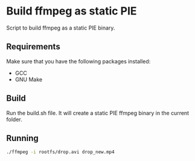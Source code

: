 # Build ffmpeg as static PIE

Script to build ffmpeg as a static PIE binary.

## Requirements

Make sure that you have the following packages installed:
* GCC
* GNU Make

## Build

Run the build.sh file.
It will create a static PIE ffmpeg binary in the current folder.

## Running

```bash
./ffmpeg -i rootfs/drop.avi drop_new.mp4
```